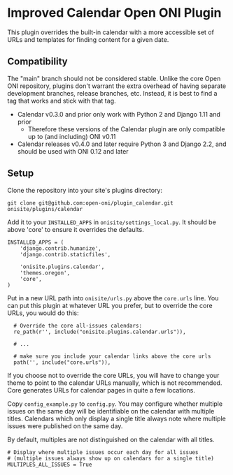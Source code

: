 # Improved Calendar Open ONI Plugin

This plugin overrides the built-in calendar with a more accessible set of URLs
and templates for finding content for a given date.

## Compatibility

The "main" branch should not be considered stable.  Unlike the core Open ONI
repository, plugins don't warrant the extra overhead of having separate
development branches, release branches, etc.  Instead, it is best to find a tag
that works and stick with that tag.

- Calendar v0.3.0 and prior only work with Python 2 and Django 1.11 and prior
  - Therefore these versions of the Calendar plugin are only compatible up to
    (and including) ONI v0.11
- Calendar releases v0.4.0 and later require Python 3 and Django 2.2, and
  should be used with ONI 0.12 and later

## Setup

Clone the repository into your site's plugins directory:

```
git clone git@github.com:open-oni/plugin_calendar.git onisite/plugins/calendar
```

Add it to your `INSTALLED_APPS` in `onisite/settings_local.py`.  It should be
above 'core' to ensure it overrides the defaults.

    INSTALLED_APPS = (
        'django.contrib.humanize',
        'django.contrib.staticfiles',

        'onisite.plugins.calendar',
        'themes.oregon',
        'core',
    )

Put in a new URL path into `onisite/urls.py` above the `core.urls` line.  You
can put this plugin at whatever URL you prefer, but to override the core URLs,
you would do this:

```
  # Override the core all-issues calendars:
  re_path(r'', include("onisite.plugins.calendar.urls")),

  # ...

  # make sure you include your calendar links above the core urls
  path('', include("core.urls")),
```

If you choose not to override the core URLs, you will have to change your theme
to point to the calendar URLs manually, which is not recommended.  Core
generates URLs for calendar pages in quite a few locations.

Copy `config_example.py` to `config.py`. You may configure whether multiple issues
on the same day will be identifiable on the calendar with multiple titles. Calendars
which only display a single title always note where multiple issues were published
on the same day.

By default, multiples are not distinguished on the calendar with all titles.

```
# Display where multiple issues occur each day for all issues
# (multiple issues always show up on calendars for a single title)
MULTIPLES_ALL_ISSUES = True
```
